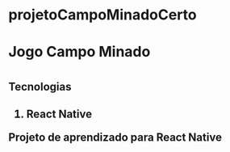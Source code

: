 # projetoCampoMinadoCerto

<h1>Jogo Campo Minado<h1>
  
<h2>Tecnologias<h2>

<ol>
  <li>React Native</li>
</ol>
  
<p>Projeto de aprendizado para React Native</p>

  
  
